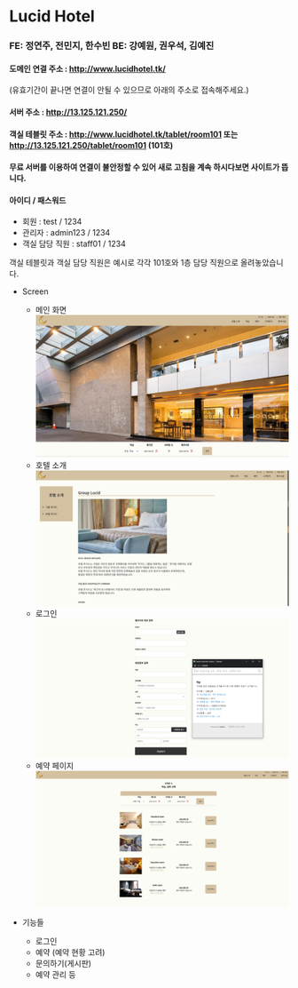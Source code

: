 # Lucid Hotel

### FE: 정연주, 전민지, 한수빈 BE: 강예원, 권우석, 김예진

#### 도메인 연결 주소 : http://www.lucidhotel.tk/

(유효기간이 끝나면 연결이 안될 수 있으므로 아래의 주소로 접속해주세요.)

#### 서버 주소 : http://13.125.121.250/

#### 객실 테블릿 주소 : http://www.lucidhotel.tk/tablet/room101 또는 http://13.125.121.250/tablet/room101 (101호)

#### 무료 서버를 이용하여 연결이 불안정할 수 있어 새로 고침을 계속 하시다보면 사이트가 뜹니다.

#### 아이디 / 패스워드

- 회원 : test / 1234
- 관리자 : admin123 / 1234
- 객실 담당 직원 : staff01 / 1234

객실 테블릿과 객실 담당 직원은 예시로 각각 101호와 1층 담당 직원으로 올려놓았습니다.

- Screen
  - 메인 화면![Alt text](image/main.png)
  - 호텔 소개![Alt text](image/hotel1.png)
  - 로그인![Alt text](image/login.png)
  - 예약 페이지![Alt text](image/reservation.png)

- 기능들
  - 로그인
  - 예약 (예약 현황 고려)
  - 문의하기(게시판)
  - 예약 관리 등
